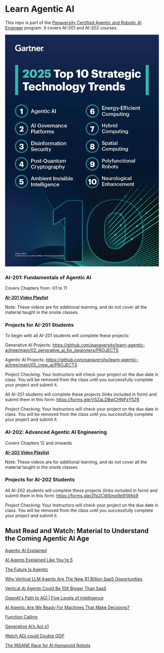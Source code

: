 # Learn Agentic AI

This repo is part of the [Panaversity Certified Agentic and Robotic AI Engineer](https://docs.google.com/document/d/15usu1hkrrRLRjcq_3nCTT-0ljEcgiC44iSdvdqrCprk/edit?usp=sharing) program. It covers AI-201 and AI-202 courses.

![Agentic AI Top Trend](toptrend.webp)

### AI-201: Fundamentals of Agentic AI

Covers Chapters from -01 to 11

**[AI-201 Video Playlist](https://www.youtube.com/playlist?list=PL0vKVrkG4hWpDokw004ujFI6U_58WChPl)**

Note: These videos are for additional learning, and do not cover all the material taught in the onsite classes.

### Projects for AI-201 Students

To begin with all AI-201 students will complete these projects:

Generative AI Projects:
https://github.com/panaversity/learn-agentic-ai/tree/main/02_generative_ai_for_beginners/PROJECTS

Agentic AI Projects:
https://github.com/panaversity/learn-agentic-ai/tree/main/05_crew_ai/PROJECTS

Project Checking: Your Instructors will check your project on the due date in class. You will be removed from
the class until you successfully complete your project and submit it.

All AI-201 students will complete these projects (links included in form) and submit them in this form:
https://forms.gle/VSZaLDBwCHNPzY5Z6

Project Checking: Your Instructors will check your project on the due date in class. You will be removed from
the class until you successfully complete your project and submit it.

### AI-202: Advanced Agentic AI Engineering

Covers Chapters 12 and onwards

**[AI-202 Video Playlist](https://www.youtube.com/playlist?list=PL0vKVrkG4hWoHDg46N85-9NDhmOaPWEwA)**

Note: These videos are for additional learning, and do not cover all the material taught in the onsite classes.

### Projects for AI-202 Students

All AI-202 students will complete these projects (links included in form) and submit them in this form:
https://forms.gle/Zfp2CWSmp9e91Wkk9


Project Checking: Your Instructors will check your project on the due date in class. You will be removed from
the class until you successfully complete your project and submit it.


## Must Read and Watch: Material to Understand the Coming Agentic AI Age

[Agentic AI Explained](https://www.facebook.com/ziakhan/posts/pfbid0ee2csS99taRRps5YVYRFPBYvM6mw1mWpX21zXZz1XdMKAwTdF4Nq4TR97XrFWQktl)

[AI Agents Explained Like You're 5](https://www.youtube.com/watch?v=wazHMMaiDEA)

[The Future Is Agentic](https://www.youtube.com/watch?v=ZYf9V2fSFwU&t=1s)

[Why Vertical LLM Agents Are The New $1 Billion SaaS Opportunities](https://www.youtube.com/watch?v=eBVi_sLaYsc&t=2s)

[Vertical AI Agents Could Be 10X Bigger Than SaaS](https://www.youtube.com/watch?v=ASABxNenD_U)

[OpenAI's Path to AGI | Five Levels of Intelligence](https://www.youtube.com/watch?v=8b26p6dl2hs)

[AI Agents: Are We Ready For Machines That Make Decisions?](https://www.forbes.com/sites/charlestowersclark/2024/10/25/ai-agents-are-we-ready-for-machines-that-make-decisions/)

[Function Calling](https://chatgpt.com/c/6747f6a8-8764-8001-9997-70efb983235d)

[Generative AI’s Act o1](https://www.sequoiacap.com/article/generative-ais-act-o1/)

[Watch AGI could Double GDP](https://www.facebook.com/reel/1660606758033503)

[The INSANE Race for AI Humanoid Robots](https://www.youtube.com/watch?v=90TMZ2fq9Gs&t=3s)



